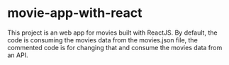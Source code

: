 # movie-app-with-react
This project is an web app for movies built with ReactJS. By default, the code is consuming the movies data from the movies.json file, the commented code is for changing that and consume the movies data from an API. 
